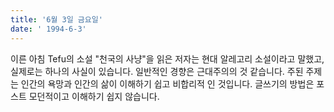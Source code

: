 ```yaml
---
title: '6월 3일 금요일'
date: ' 1994-6-3'
---
```

이른 아침 Tefu의 소설 "천국의 사냥"을 읽은 저자는 현대 알레고리 소설이라고 말했고, 실제로는 하나의 사실이 있습니다. 일반적인 경향은 근대주의의 것 같습니다. 주된 주제는 인간의 욕망과 인간의 삶이 이해하기 쉽고 비합리적 인 것입니다. 글쓰기의 방법은 포스트 모던적이고 이해하기 쉽지 않습니다.

